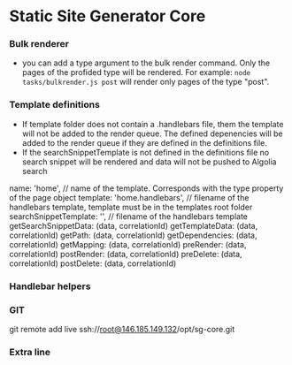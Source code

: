 # Static Site Generator Core


### Bulk renderer
- you can add a type argument to the bulk render command. Only the pages of the profided type will be rendered. For example: `node tasks/bulkrender.js post` will render only pages of the type "post".



### Template definitions

- If template folder does not contain a .handlebars file, them the template will not be added to the render queue. The defined depenencies will be added to the render queue if they are defined in the definitions file.
- If the searchSnippetTemplate is not defined in the definitions file no search snippet will be rendered and data will not be pushed to Algolia search


name: 'home', // name of the template. Corresponds with the type property of the page object
template: 'home.handlebars', // filename of the handlebars template, template must be in the templates root folder
searchSnippetTemplate: '', // filename of the handlebars template
getSearchSnippetData: (data, correlationId)
getTemplateData: (data, correlationId)
getPath: (data, correlationId)
getDependencies: (data, correlationId)
getMapping: (data, correlationId)
preRender: (data, correlationId)
postRender: (data, correlationId)
preDelete: (data, correlationId)
postDelete: (data, correlationId)



### Handlebar helpers

### GIT
git remote add live ssh://root@146.185.149.132/opt/sg-core.git

### Extra line
